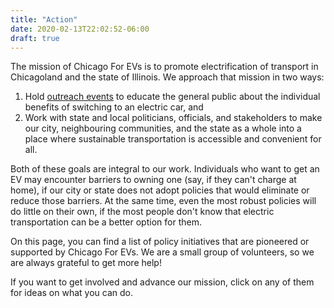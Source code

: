 ```yaml
---
title: "Action"
date: 2020-02-13T22:02:52-06:00
draft: true
---
```


The mission of Chicago For EVs is to promote electrification of transport in Chicagoland and the state of Illinois. We approach that mission in two ways:

1. Hold [outreach events](/events) to educate the general public about the individual benefits of switching to an electric car, and
2. Work with state and local politicians, officials, and stakeholders to make our city, neighbouring communities, and the state as a whole 
into a place where sustainable transportation is accessible and convenient for all. 

Both of these goals are integral to our work. Individuals who want to get an EV may encounter barriers to owning one (say, if they can't charge at home),
 if our city or state does not adopt policies that would eliminate or reduce those barriers. At the same time, even the most robust policies
will do little on their own, if the most people don't know that electric transportation can be a better option for them.

On this page, you can find a list of policy initiatives that are pioneered or supported by Chicago For EVs.
We are a small group of volunteers, so we are always grateful to get more help! 

If you want to get involved and advance our mission, click on any of them for ideas on what you can do.


